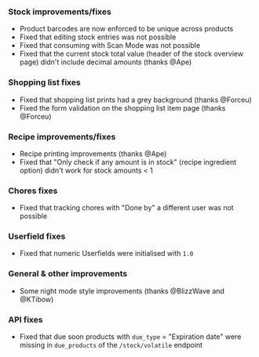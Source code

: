 ### Stock improvements/fixes
- Product barcodes are now enforced to be unique across products
- Fixed that editing stock entries was not possible
- Fixed that consuming with Scan Mode was not possible
- Fixed that the current stock total value (header of the stock overview page) didn't include decimal amounts (thanks @Ape)

### Shopping list fixes
- Fixed that shopping list prints had a grey background (thanks @Forceu)
- Fixed the form validation on the shopping list item page (thanks @Forceu)

### Recipe improvements/fixes
- Recipe printing improvements (thanks @Ape)
- Fixed that "Only check if any amount is in stock" (recipe ingredient option) didn't work for stock amounts < 1

### Chores fixes
- Fixed that tracking chores with "Done by" a different user was not possible

### Userfield fixes
- Fixed that numeric Userfields were initialised with `1.0`

### General & other improvements
- Some night mode style improvements (thanks @BlizzWave and @KTibow)

### API fixes
- Fixed that due soon products with `due_type` = "Expiration date" were missing in `due_products` of the `/stock/volatile` endpoint
